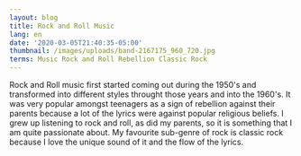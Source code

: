 ```yaml
---
layout: blog
title: Rock and Roll Music
lang: en
date: '2020-03-05T21:40:35-05:00'
thumbnail: /images/uploads/band-2167175_960_720.jpg
terms: Music Rock and Roll Rebellion Classic Rock
---
```

Rock and Roll music first started coming out during the 1950's and transformed into different styles throught those years and into the 1960's. It was very popular amongst teenagers as a sign of rebellion against their parents because a lot of the lyrics were against popular religious beliefs. I grew up listening to rock and roll, as did my parents, so it is something that I am quite passionate about. My favourite sub-genre of rock is classic rock because I love the unique sound of it and the flow of the lyrics.
